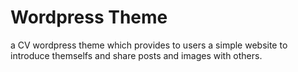 # Wordpress Theme
a CV wordpress theme which provides to users a simple website to introduce themselfs and share posts and images with others.
